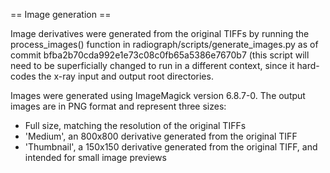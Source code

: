 
== Image generation ==

Image derivatives were generated from the original TIFFs by running the
process_images() function in radiograph/scripts/generate_images.py as of
commit bfba2b70cda992e1e73c08c0fb65a5386e7670b7 (this script will need to be
superficially changed to run in a different context, since it hard-codes the
x-ray input and output root directories.

Images were generated using ImageMagick version 6.8.7-0.  The output images are
in PNG format and represent three sizes:
+ Full size, matching the resolution of the original TIFFs
+ 'Medium', an 800x800 derivative generated from the original TIFF
+ 'Thumbnail', a 150x150 derivative generated from the original TIFF, and
  intended for small image previews
